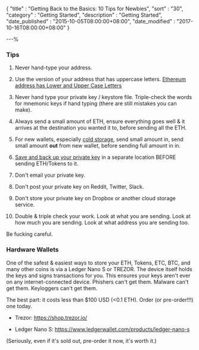 {
"title" : "Getting Back to the Basics: 10 Tips for Newbies",
"sort" : "30",
"category" : "Getting Started",
"description" : "Getting Started",
"date_published" : "2015-10-05T08:00:00+08:00",
"date_modified" : "2017-10-16T08:00:00+08:00"
}

---%

### Tips

1. Never hand-type your address.

2. Use the version of your address that has uppercase letters. [Ethereum address has Lower and Upper Case Letters](https://kb.myetherwallet.com/addresses/my-ethereum-address-has-uppercase-and-lowercase-letters.html)
3. Never hand type your private key / keystore file. Triple-check the words for mnemonic keys if hand typing (there are still mistakes you can make).

4. Always send a small amount of ETH, ensure everything goes well & it arrives at the destination you wanted it to, before sending all the ETH.

5. For new wallets, especially [cold storage](https://kb.myetherwallet.com/offline/ethereum-cold-storage-with-myetherwallet.html), send small amount in, send small amount **out** from new wallet, before sending full amount in in.

6. [Save and back up your private key](https://kb.myetherwallet.com/getting-started/backing-up-your-new-wallet.html) in a separate location BEFORE sending ETH/Tokens to it.

7. Don't email your private key.

8. Don't post your private key on Reddit, Twitter, Slack.

9. Don't store your private key on Dropbox or another cloud storage service.

10. Double & triple check your work. Look at what you are sending. Look at how much you are sending. Look at what address you are sending too.

Be fucking careful.

### Hardware Wallets

One of the safest & easiest ways to store your ETH, Tokens, ETC, BTC, and many other coins is via a Ledger Nano S or TREZOR. The device itself holds the keys and signs transactions for you. This ensures your keys aren't ever on any internet-connected device. Phishers can't get them. Malware can't get them. Keyloggers can't get them.

The best part: it costs less than $100 USD (<0.1 ETH). Order (or pre-order!!!) one today.

* Trezor: https://shop.trezor.io/

* Ledger Nano S: https://www.ledgerwallet.com/products/ledger-nano-s

(Seriously, even if it's sold out, pre-order it now, it's worth it.)
